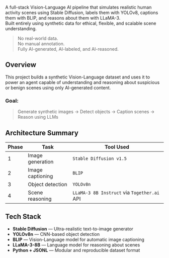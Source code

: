  
A full-stack Vision-Language AI pipeline that simulates realistic human activity scenes using Stable Diffusion, labels them with YOLOv8, captions them with BLIP, and reasons about them with LLaMA-3.  
Built entirely using synthetic data for ethical, flexible, and scalable scene understanding.

> No real-world data.  
> No manual annotation.  
> Fully AI-generated, AI-labeled, and AI-reasoned.


## Overview

This project builds a synthetic Vision-Language dataset and uses it to power an agent capable of understanding and reasoning about suspicious or benign scenes using only AI-generated content.

### Goal:
> Generate synthetic images → Detect objects → Caption scenes → Reason using LLMs

## Architecture Summary

| Phase | Task | Tool Used |
|-------|------|-----------|
| 1️ | Image generation | `Stable Diffusion v1.5` |
| 2️ | Image captioning | `BLIP` |
| 3️ | Object detection | `YOLOv8n` |
| 4️ | Scene reasoning | `LLaMA-3 8B Instruct` via `Together.ai` API |

## Tech Stack

-  **Stable Diffusion** — Ultra-realistic text-to-image generator
-  **YOLOv8n** — CNN-based object detection
-  **BLIP** — Vision-Language model for automatic image captioning
-  **LLaMA-3-8B** — Language model for reasoning about scenes
-  **Python + JSONL** — Modular and reproducible dataset format

